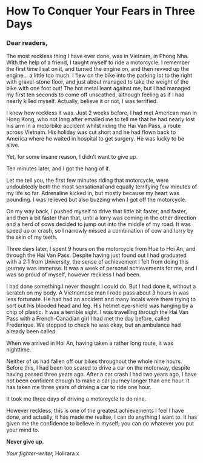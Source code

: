 # How To Conquer Your Fears in Three Days #

### Dear readers,
 
The most reckless thing I have ever done, was in Vietnam, in Phong Nha. With the help of a friend, I taught myself to ride a motorcycle. I remember the first time I sat on it, and turned the engine on, and then revved up the engine… a little too much. I flew on the bike into the parking lot to the right with gravel-stone floor, and just about managed to take the weight of the bike with one foot out! The hot metal leant against me, but I had managed my first ten seconds to come off unscathed, although feeling as if I had nearly killed myself. Actually, believe it or not, I was terrified. 

I knew how reckless it was. Just 2 weeks before, I had met American man in Hong Kong, who not long after emailed me to tell me that he had nearly lost his arm in a motorbike accident whilst riding the Hai Van Pass, a route across Vietnam. His holiday was cut short and he had flown back to America where he waited in hospital to get surgery. He was lucky to be alive. 

Yet, for some insane reason, I didn’t want to give up. 

Ten minutes later, and I got the hang of it. 

Let me tell you, the first few minutes riding that motorcycle, were undoubtedly both the most sensational and equally terrifying few minutes of my life so far. Adrenaline kicked in, but mostly because my heart was pounding. I was relieved but also buzzing when I got off the motorcycle. 

On my way back, I pushed myself to drive that little bit faster, and faster, and then a bit faster than that, until a lorry was coming in the other direction and a herd of cows decided to jump out into the middle of my road. It was speed up or crash, so I narrowly missed a combination of cow and lorry by the skin of my teeth. 
 
Three days later, I spent 9 hours on the motorcycle from Hue to Hoi An, and through the Hai Van Pass. Despite having just found out I had graduated with a 2:1 from University, the sense of achievement I felt from doing this journey was immense. It was a week of personal achievements for me, and I was so proud of myself, however reckless I had been. 
 
I had done something I never thought I could do. But I had done it, without a scratch on my body.
A Vietnamese man I rode pass about 3 hours in was less fortunate. He had had an accident and many locals were there trying to sort out his blooded head and leg. His helmet eye-shield was hanging by a chip of plastic. It was a terrible sight. I was travelling through the Hai Van Pass with a French-Canadian girl I had met the day before, called Frederique. We stopped to check he was okay, but an ambulance had already been called. 

When we arrived in Hoi An, having taken a rather long route, it was nighttime. 

Neither of us had fallen off our bikes throughout the whole nine hours.
Before this, I had been too scared to drive a car on the motorway, despite having passed three years ago. After a car crash I had two years ago, I have not been confident enough to make a car journey longer than one hour. It has taken me three years of driving a car to ride one hour. 

It took me three days of driving a motorcycle to do nine.
 
However reckless, this is one of the greatest achievements I feel I have done, and actually, it has made me realise, I can do anything I want to. It has given me the confidence to believe in myself; you can do whatever you put your mind to. 
 
**Never give up.**
 
_Your fighter-writer,_
Holirara x
